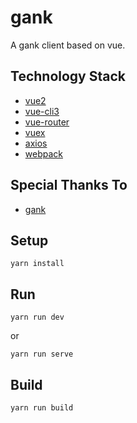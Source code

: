 # gank

A gank client based on vue.

## Technology Stack

- [vue2](https://vuejs.org/)
- [vue-cli3](https://cli.vuejs.org/)
- [vue-router](https://router.vuejs.org/)
- [vuex](https://vuex.vuejs.org/)
- [axios](https://github.com/axios/axios)
- [webpack](https://webpack.js.org/)

## Special Thanks To

- [gank](https://gank.io/)

## Setup

```
yarn install
```

## Run

```
yarn run dev
```

or

```
yarn run serve
```

## Build

```
yarn run build
```
